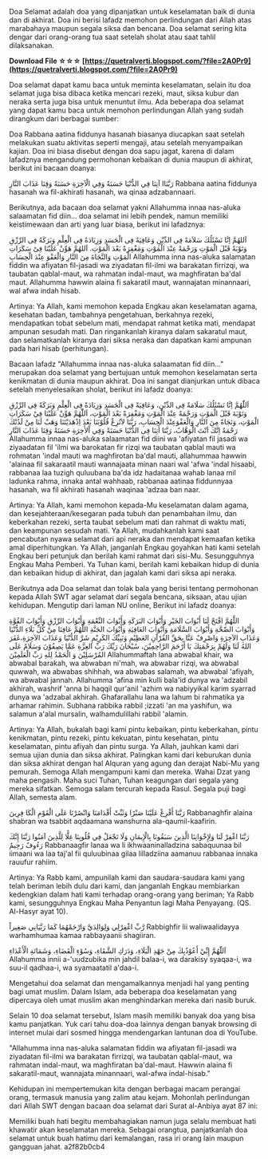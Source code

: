 Doa Selamat adalah doa yang dipanjatkan untuk keselamatan baik di dunia dan di akhirat. Doa ini berisi lafadz memohon perlindungan dari Allah atas marabahaya maupun segala siksa dan bencana. Doa selamat sering kita dengar dari orang-orang tua saat setelah sholat atau saat tahlil dilaksanakan.
 
**Download File ☆☆☆ [https://quetralverti.blogspot.com/?file=2A0Pr9](https://quetralverti.blogspot.com/?file=2A0Pr9)**


 
Doa selamat dapat kamu baca untuk meminta keselamatan, selain itu doa selamat juga bisa dibaca ketika mencari rezeki, maut, siksa kubur dan neraka serta juga bisa untuk menuntut ilmu. Ada beberapa doa selamat yang dapat kamu baca untuk memohon perlindungan Allah yang sudah dirangkum dari berbagai sumber:
 
Doa Rabbana aatina fiddunya hasanah biasanya diucapkan saat setelah melakukan suatu aktivitas seperti mengaji, atau setelah menyampaikan kajian. Doa ini biasa disebut dengan doa sapu jagat, karena di dalam lafadznya mengandung permohonan kebaikan di dunia maupun di akhirat, berikut ini bacaan doanya:
 
رَبَّنَاا آتِنَا فِي الدُّنْيَا حَسَنَةً وَفِي الْآخِرَةِ حَسَنَةً وَقِنَا عَذَابَ النَّارِ
Rabbana aatina fiddunya hasanah wa fil-akhirati hasanah, wa qinaa adzabannaari.
 
Berikutnya, ada bacaan doa selamat yakni Allahumma innaa nas-aluka salaamatan fid diin... doa selamat ini lebih pendek, namun memiliki keistimewaan dan arti yang luar biasa, berikut ini lafadznya: 
 
اَللهُمَّ اِنَّا نَسْئَلُكَ سَلاَمَةً فِى الدِّيْنِ وَعَافِيَةً فِى الْجَسَدِ وَزِيَادَةً فِى الْعِلْمِ وَبَرَكَةً فِى الرِّزْقِ وَتَوْبَةً قَبْلَ الْمَوْتِ وَرَحْمَةً عِنْدَ الْمَوْتِ وَمَغْفِرَةً بَعْدَ الْمَوْتِ. اَللهُمَّ هَوِّنْ عَلَيْنَا فِىْ سَكَرَاتِ الْمَوْتِ وَالنَّجَاةَ مِنَ النَّارِ وَالْعَفْوَ عِنْدَ الْحِسَابِ
Allahumma inna nas-aluka salamatan fiddin wa afiyatan fil-jasadi wa ziyadatan fil-ilmi wa barakatan firrizqi, wa taubatan qablal-maut, wa rahmatan indal-maut, wa maghfiratan ba'dal maut.
Allahumma hawwin alaina fi sakaratil maut, wannajatan minannaari, wal afwa indah hisab.
 
Artinya: Ya Allah, kami memohon kepada Engkau akan keselamatan agama, kesehatan badan, tambahnya pengetahuan, berkahnya rezeki, mendapatkan tobat sebelum mati, mendapat rahmat ketika mati, mendapat ampunan sesudah mati. Dan ringankanlah kiranya dalam sakaratul maut, dan selamatkanlah kiranya dari siksa neraka dan dapatkan kami ampunan pada hari hisab (perhitungan).
 
Bacaan lafadz "Allahumma innaa nas-aluka salaamatan fid diin..." merupakan doa selamat yang bertujuan untuk memohon keselamatan serta kenikmatan di dunia maupun akhirat. Doa ini sangat dianjurkan untuk dibaca setelah menyelesaikan sholat, berikut ini lafadz doanya:

اَللّٰهُمَّ اِنَّا نَسْئَلُكَ سَلَامَةً فِى الدِّيْنِ، وَعَافِيَةً فِى الْجَسَدِ وَزِيَادَةً فِى الْعِلْمِ وَبَرَكَةً فِى الرِّزْقِ وَتَوْبَةَ قَبْلَ الْمَوْتِ وَرَحْمَةً عِنْدَ الْمَوْتِ وَمَغْفِرَةً بَعْدَ الْمَوْتِ، اَللّٰهُمَّ هَوِّنْ عَلَيْنَا فِيْ سَكَرَاتِ الْمَوْتِ، وَنَجَاةً مِنَ النَّارِ وَالْعَفْوَعِنْدَ الْحِسَابِ، رَبَّنَا لاَتُزِغْ قُلُوْبَنَا بَعْدَ اِذْهَدَيْتَنَا وَهَبْ لَنَا مِنْ لَدُنْكَ رَحْمَةً اِنَّكَ اَنْتَ الْوَهَّابُ، رَبَّنَا أَتِنَا فِى الدُّنْيَا حَسَنَةً وَفِي اْلأَخِرَةِ حَسَنَةً وَقِنَا عَذَابَ النَّارِ
 Allahumma innaa nas-aluka salaamatan fid diini wa 'afiyatan fil jasadi wa ziyaadatan fil 'ilmi wa barokatan fir rizqi wa taubatan qablal mauti wa rohmatan 'indal mauti wa maghfirotan ba'dal mauti, allahummaa hawwin 'alainaa fil sakaraatil mauti wannajaata minan naari wal 'afwa 'indal hisaabi, rabbanaa laa tuzigh quluubana ba'da idz hadaitanaa wahab lanaa mil ladunka rahma, innaka antal wahhaab, rabbanaa aatinaa fiddunnyaa hasanah, wa fil akhirati hasanah waqinaa 'adzaa ban naar.
 
Artinya: Ya Allah, kami memohon kepada-Mu keselamatan dalam agama, dan kesejahteraan/kesegaran pada tubuh dan penambahan ilmu, dan keberkahan rezeki, serta taubat sebelum mati dan rahmat di waktu mati, dan keampunan sesudah mati. Ya Allah, mudahkanlah kami saat pencabutan nyawa selamat dari api neraka dan mendapat kemaafan ketika amal diperhitungkan. Ya Allah, janganlah Engkau goyahkan hati kami setelah Engkau beri petunjuk dan berilah kami rahmat dari sisi-Mu. Sesungguhnya Engkau Maha Pemberi. Ya Tuhan kami, berilah kami kebaikan hidup di dunia dan kebaikan hidup di akhirat, dan jagalah kami dari siksa api neraka.
 
Berikutnya ada Doa selamat dan tolak bala yang berisi tentang permohonan kepada Allah SWT agar selamat dari segala bencana, siksaan, atau ujian kehidupan. Mengutip dari laman NU online, Berikut ini lafadz doanya:
 
اللَّهُمَّ افْتَحْ لَنَا أَبْوَابَ الخَيْرِ وَأَبْوَابَ البَرَكَةِ وَأَبْوَابَ النِّعْمَةِ وَأَبْوَابَ الرِّزْقِ وَأَبْوَابَ القُوَّةِ وَأَبْوَابَ الصِّحَّةِ وَأَبْوَابَ السَّلَامَةِ وَأَبْوَابَ العَافِيَةِ وَأَبْوَابَ الجَنَّةِ اللَّهُمَّ عَافِنَا مِنْ كُلِّ بَلَاءِ الدُّنْيَا وَعَذَابِ الآخِرَةِ وَاصْرِفْ عَنَّا بِحَقِّ القُرْآنِ العَظِيْمِ وَنَبِيِّكَ الكَرِيْمِ شَرَّ الدُّنْيَا وَعَذَابَ الآخِرَةِ،غَفَرَ اللهُ لَنَا وَلَهُمْ بِرَحْمَتِكَ يَا أَرْحَمَ الرَّاحِمِيْنَ، سُبْحَانَ رَبِّكَ رَبِّ العِزَّةِ عَمَّا يَصِفُوْنَ وَسَلَامٌ عَلَى المُرْسَلِيْنَ وَ الْحَمْدُ لِلهِ رَبِّ الْعَلَمِيْنَ
Allahummaftah lana abwabal khair, wa abwabal barakah, wa abwaban ni'mah, wa abwabar rizqi, wa abwabal quwwah, wa abwabas shihhah, wa abwabas salamah, wa abwabal 'afiyah, wa abwabal jannah.
Allahumma 'afina min kulli bala'id dunya wa 'adzabil akhirah, washrif 'anna bi haqqil qur'anil 'azhim wa nabiyyikal karim syarrad dunya wa 'adzabal akhirah.
Ghafarallahu lana wa lahum bi rahmatika ya arhamar rahimin. Subhana rabbika rabbil ;izzati 'an ma yashifun, wa salamun a'alal mursalin, walhamdulillahi rabbil 'alamin.
 
Artinya: Ya Allah, bukalah bagi kami pintu kebaikan, pintu keberkahan, pintu kenikmatan, pintu rezeki, pintu kekuatan, pintu kesehatan, pintu keselamatan, pintu afiyah dan pintu surga.
Ya Allah, jauhkan kami dari semua ujian dunia dan siksa akhirat. Palingkan kami dari keburukan dunia dan siksa akhirat dengan hal Alquran yang agung dan derajat Nabi-Mu yang pemurah. Semoga Allah mengampuni kami dan mereka. Wahai Dzat yang maha pengasih. Maha suci Tuhan, Tuhan keagungan dari segala yang mereka sifatkan. Semoga salam tercurah kepada Rasul. Segala puji bagi Allah, semesta alam.
 
رَبَّنَا أَفْرِغْ عَلَيْنَا صَبْرًا وَثَبِّتْ أَقْدَامَنَا وَانْصُرْنَا عَلَى الْقَوْمِ الْكَا فِرِينَ
Rabbanaghfir alaina shabran wa tsabbit aqdaamana wanshurna ala-qaumil-kaafirin.
 
رَبَّنَا اغْفِرْ لَنَا وَلِإِخْوَانِنَا الَّذِينَ سَبَقُونَا بِالْإِيمَانِ وَلَا تَجْعَلْ فِي قُلُوبِنَا غِلًّا لِلَّذِينَ آمَنُوا رَبَّنَا إِنَّكَ رَءُوفٌ رَحِيمٌ
Rabbanaagfir lanaa wa li ikhwaaninalladzina sabaquunaa bil iimaani wa laa taj'al fii quluubinaa gilaa lilladziina aamanuu rabbanaa innaka rauufur rahiim.
 
Artinya: Ya Rabb kami, ampunilah kami dan saudara-saudara kami yang telah beriman lebih dulu dari kami, dan janganlah Engkau membiarkan kedengkian dalam hati kami terhadap orang-orang yang beriman; Ya Rabb kami, sesungguhnya Engkau Maha Penyantun lagi Maha Penyayang. (QS. Al-Hasyr ayat 10).
 
رَّبِّ اغْفِرْلِي وَلِوَالِدَيَّ وَارْحَمْهُمَا كَمَا رَبَّيَانِي صَغِيراً
Rabbighfir lii waliwaalidayya warhamhumaa kamaa rabbayaanii shagiiran.
 
اَللّٰهُمَّ إِنِّيْ أَعُوْذُبِكَ مِنْ جَهْدِ الْبَلَاءِ، وَدَرَكِ الشَّقَاءِ، وَسُوْءِ الْقَضَاءِ، وَشَمَاتَةِ الْأَعْدَاءِ
Allahumma innii a-'uudzubika min jahdil balaa-i, wa darakisy syaqaa-i, wa suu-il qadhaa-i, wa syamaatatil a'daa-i.
 
Mengetahui doa selamat dan mengamalkannya menjadi hal yang penting bagi umat muslim. Dalam Islam, ada beberapa doa keselamatan yang dipercaya oleh umat muslim akan menghindarkan mereka dari nasib buruk.
 
Selain 10 doa selamat tersebut, Islam masih memiliki banyak doa yang bisa kamu panjatkan. Yuk cari tahu doa-doa lainnya dengan banyak browsing di internet mulai dari sosmed hingga mendengarkan lantunan doa di YouTube.
 
"Allahumma inna nas-aluka salamatan fiddin wa afiyatan fil-jasadi wa ziyadatan fil-ilmi wa barakatan firrizqi, wa taubatan qablal-maut, wa rahmatan indal-maut, wa maghfiratan ba'dal-maut. Hawwin alaina fi sakaratil-maut, wannajata minannaari, wal-afwa indal-hisab."
 
Kehidupan ini mempertemukan kita dengan berbagai macam perangai orang, termasuk manusia yang zalim atau kejam. Mohonlah perlindungan dari Allah SWT dengan bacaan doa selamat dari Surat al-Anbiya ayat 87 ini:
 
Memiliki buah hati begitu membahagiakan namun juga selalu membuat hati khawatir akan keselamatan mereka. Sebagai orangtua, panjatkanlah doa selamat untuk buah hatimu dari kemalangan, rasa iri orang lain maupun gangguan jahat.
 a2f82b0cb4
 
